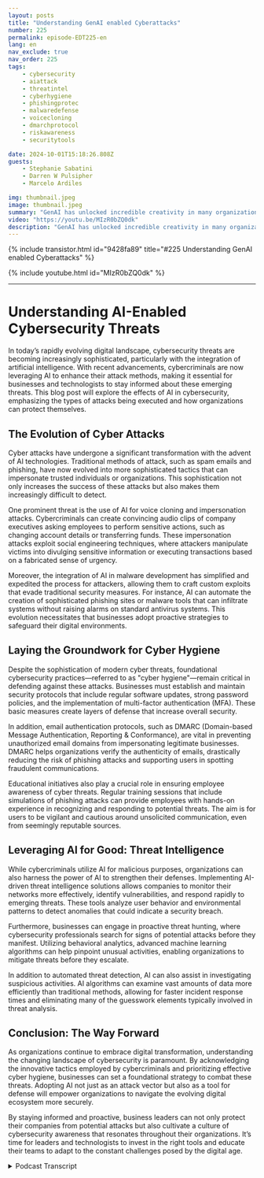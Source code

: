 ```yaml
---
layout: posts
title: "Understanding GenAI enabled Cyberattacks"
number: 225
permalink: episode-EDT225-en
lang: en
nav_exclude: true
nav_order: 225
tags:
    - cybersecurity
    - aiattack
    - threatintel
    - cyberhygiene
    - phishingprotec
    - malwaredefense
    - voicecloning
    - dmarchprotocol
    - riskawareness
    - securitytools

date: 2024-10-01T15:18:26.808Z
guests:
    - Stephanie Sabatini
    - Darren W Pulsipher
    - Marcelo Ardiles

img: thumbnail.jpeg
image: thumbnail.jpeg
summary: "GenAI has unlocked incredible creativity in many organizations, including organized cyber criminals. These tools have enabled cybercriminals with a plethora of new attacks that are catching many organizations off guard. In this episode, Darren interviews Stephani Sabitini and Marcelo Ardiles, both cybersecurity experts on the front lines of the cyber war that is in full rage. Check out their perspectives on GenAI-enabled attacks and how to detect and prevent them."
video: "https://youtu.be/MIzR0bZQ0dk"
description: "GenAI has unlocked incredible creativity in many organizations, including organized cyber criminals. These tools have enabled cybercriminals with a plethora of new attacks that are catching many organizations off guard. In this episode, Darren interviews Stephani Sabitini and Marcelo Ardiles, both cybersecurity experts on the front lines of the cyber war that is in full rage. Check out their perspectives on GenAI-enabled attacks and how to detect and prevent them."
---
```


<div>
{% include transistor.html id="9428fa89" title="#225 Understanding GenAI enabled Cyberattacks" %}

{% include youtube.html id="MIzR0bZQ0dk" %}
</div>

---

# Understanding AI-Enabled Cybersecurity Threats

In today’s rapidly evolving digital landscape, cybersecurity threats are becoming increasingly sophisticated, particularly with the integration of artificial intelligence. With recent advancements, cybercriminals are now leveraging AI to enhance their attack methods, making it essential for businesses and technologists to stay informed about these emerging threats. This blog post will explore the effects of AI in cybersecurity, emphasizing the types of attacks being executed and how organizations can protect themselves.

## The Evolution of Cyber Attacks

Cyber attacks have undergone a significant transformation with the advent of AI technologies. Traditional methods of attack, such as spam emails and phishing, have now evolved into more sophisticated tactics that can impersonate trusted individuals or organizations. This sophistication not only increases the success of these attacks but also makes them increasingly difficult to detect.

One prominent threat is the use of AI for voice cloning and impersonation attacks. Cybercriminals can create convincing audio clips of company executives asking employees to perform sensitive actions, such as changing account details or transferring funds. These impersonation attacks exploit social engineering techniques, where attackers manipulate victims into divulging sensitive information or executing transactions based on a fabricated sense of urgency.

Moreover, the integration of AI in malware development has simplified and expedited the process for attackers, allowing them to craft custom exploits that evade traditional security measures. For instance, AI can automate the creation of sophisticated phishing sites or malware tools that can infiltrate systems without raising alarms on standard antivirus systems. This evolution necessitates that businesses adopt proactive strategies to safeguard their digital environments.

## Laying the Groundwork for Cyber Hygiene

Despite the sophistication of modern cyber threats, foundational cybersecurity practices—referred to as "cyber hygiene"—remain critical in defending against these attacks. Businesses must establish and maintain security protocols that include regular software updates, strong password policies, and the implementation of multi-factor authentication (MFA). These basic measures create layers of defense that increase overall security.

In addition, email authentication protocols, such as DMARC (Domain-based Message Authentication, Reporting & Conformance), are vital in preventing unauthorized email domains from impersonating legitimate businesses. DMARC helps organizations verify the authenticity of emails, drastically reducing the risk of phishing attacks and supporting users in spotting fraudulent communications.

Educational initiatives also play a crucial role in ensuring employee awareness of cyber threats. Regular training sessions that include simulations of phishing attacks can provide employees with hands-on experience in recognizing and responding to potential threats. The aim is for users to be vigilant and cautious around unsolicited communication, even from seemingly reputable sources.

## Leveraging AI for Good: Threat Intelligence

While cybercriminals utilize AI for malicious purposes, organizations can also harness the power of AI to strengthen their defenses. Implementing AI-driven threat intelligence solutions allows companies to monitor their networks more effectively, identify vulnerabilities, and respond rapidly to emerging threats. These tools analyze user behavior and environmental patterns to detect anomalies that could indicate a security breach.

Furthermore, businesses can engage in proactive threat hunting, where cybersecurity professionals search for signs of potential attacks before they manifest. Utilizing behavioral analytics, advanced machine learning algorithms can help pinpoint unusual activities, enabling organizations to mitigate threats before they escalate.

In addition to automated threat detection, AI can also assist in investigating suspicious activities. AI algorithms can examine vast amounts of data more efficiently than traditional methods, allowing for faster incident response times and eliminating many of the guesswork elements typically involved in threat analysis.

## Conclusion: The Way Forward

As organizations continue to embrace digital transformation, understanding the changing landscape of cybersecurity is paramount. By acknowledging the innovative tactics employed by cybercriminals and prioritizing effective cyber hygiene, businesses can set a foundational strategy to combat these threats. Adopting AI not just as an attack vector but also as a tool for defense will empower organizations to navigate the evolving digital ecosystem more securely.

By staying informed and proactive, business leaders can not only protect their companies from potential attacks but also cultivate a culture of cybersecurity awareness that resonates throughout their organizations. It’s time for leaders and technologists to invest in the right tools and educate their teams to adapt to the constant challenges posed by the digital age.



<details>
<summary> Podcast Transcript </summary>

<p></p>

</details>
